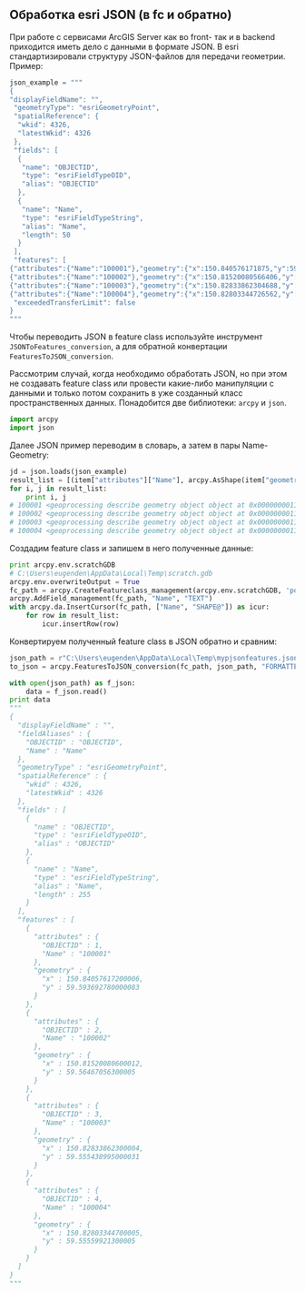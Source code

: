 ## Обработка esri JSON (в fc и обратно)

При работе с сервисами ArcGIS Server как во front- так и в backend приходится иметь дело с данными в формате JSON. В esri стандартизировали структуру JSON-файлов для передачи геометрии. Пример:

```python
json_example = """
{ 
"displayFieldName": "",
 "geometryType": "esriGeometryPoint",
 "spatialReference": {
  "wkid": 4326,
  "latestWkid": 4326
 },
 "fields": [
  {
   "name": "OBJECTID",
   "type": "esriFieldTypeOID",
   "alias": "OBJECTID"
  },
  {
   "name": "Name",
   "type": "esriFieldTypeString",
   "alias": "Name",
   "length": 50
  }
 ],
 "features": [
{"attributes":{"Name":"100001"},"geometry":{"x":150.840576171875,"y":59.593692779541016,"spatialReference":4326}},
{"attributes":{"Name":"100002"},"geometry":{"x":150.81520080566406,"y":59.56467056274414,"spatialReference":4326}},
{"attributes":{"Name":"100003"},"geometry":{"x":150.82833862304688,"y":59.55543899536133,"spatialReference":4326}},
{"attributes":{"Name":"100004"},"geometry":{"x":150.82803344726562,"y":59.555599212646484,"spatialReference":4326}} ],
 "exceededTransferLimit": false
}
"""
```

Чтобы переводить JSON в feature class используйте инструмент `JSONToFeatures_conversion`, а для обратной конвертации `FeaturesToJSON_conversion`.

Рассмотрим случай, когда необходимо обработать JSON, но при этом не создавать feature class или провести какие-либо манипуляции с данными и только потом сохранить в уже созданный класс пространственных данных. Понадобится две библиотеки: `arcpy` и `json`.

```python
import arcpy
import json
```

Далее JSON пример переводим в словарь, а затем в пары Name-Geometry:

```python
jd = json.loads(json_example)
result_list = [(item["attributes"]["Name"], arcpy.AsShape(item["geometry"], True))for item in jd["features"]]
for i, j in result_list:
    print i, j
# 100001 <geoprocessing describe geometry object object at 0x0000000011339828>
# 100002 <geoprocessing describe geometry object object at 0x0000000011339878>
# 100003 <geoprocessing describe geometry object object at 0x0000000011339788>
# 100004 <geoprocessing describe geometry object object at 0x00000000113398A0>
```

Создадим feature class и запишем в него полученные данные:

```python
print arcpy.env.scratchGDB
# C:\Users\eugenden\AppData\Local\Temp\scratch.gdb
arcpy.env.overwriteOutput = True
fc_path = arcpy.CreateFeatureclass_management(arcpy.env.scratchGDB, 'point_arrow', "POINT", spatial_reference=arcpy.SpatialReference(4326))
arcpy.AddField_management(fc_path, "Name", "TEXT")
with arcpy.da.InsertCursor(fc_path, ["Name", "SHAPE@"]) as icur:
    for row in result_list:
        icur.insertRow(row)
```

Конвертируем полученный feature class в JSON обратно и сравним:

```python
json_path = r"C:\Users\eugenden\AppData\Local\Temp\mypjsonfeatures.json"
to_json = arcpy.FeaturesToJSON_conversion(fc_path, json_path, "FORMATTED")

with open(json_path) as f_json:
    data = f_json.read()
print data
"""
{
  "displayFieldName" : "",
  "fieldAliases" : {
    "OBJECTID" : "OBJECTID",
    "Name" : "Name"
  },
  "geometryType" : "esriGeometryPoint",
  "spatialReference" : {
    "wkid" : 4326,
    "latestWkid" : 4326
  },
  "fields" : [
    {
      "name" : "OBJECTID",
      "type" : "esriFieldTypeOID",
      "alias" : "OBJECTID"
    },
    {
      "name" : "Name",
      "type" : "esriFieldTypeString",
      "alias" : "Name",
      "length" : 255
    }
  ],
  "features" : [
    {
      "attributes" : {
        "OBJECTID" : 1,
        "Name" : "100001"
      },
      "geometry" : {
        "x" : 150.84057617200006,
        "y" : 59.593692780000083
      }
    },
    {
      "attributes" : {
        "OBJECTID" : 2,
        "Name" : "100002"
      },
      "geometry" : {
        "x" : 150.81520080600012,
        "y" : 59.56467056300005
      }
    },
    {
      "attributes" : {
        "OBJECTID" : 3,
        "Name" : "100003"
      },
      "geometry" : {
        "x" : 150.82833862300004,
        "y" : 59.555438995000031
      }
    },
    {
      "attributes" : {
        "OBJECTID" : 4,
        "Name" : "100004"
      },
      "geometry" : {
        "x" : 150.82803344700005,
        "y" : 59.55559921300005
      }
    }
  ]
}
"""
```
